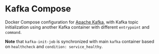 # Kafka Compose

Docker Compose configuration for [Apache Kafka](https://hub.docker.com/r/apache/kafka), with Kafka topic initialization using another Kafka container with different `entrypoint` and `command`.

**Note** that `kafka-init-job` is synchronized with main `kafka` container based on `healthcheck` and `condition: service_healthy`.
